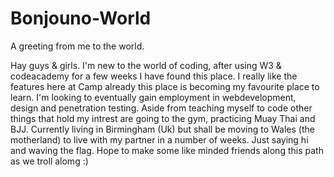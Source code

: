 # Bonjouno-World
A greeting from me to the world.


Hay guys & girls. I'm new to the world of coding, after using W3 & codeacademy for a few weeks I have found this place. I really like the features here at Camp already this place is becoming my favourite place to learn.
I'm looking to eventually gain employment in webdevelopment, design and penetration testing.
Aside from teaching myself to code other things that hold my intrest are going to the gym, practicing Muay Thai and BJJ. 
Currently living in Birmingham (Uk) but shall be moving to Wales (the motherland) to live with my partner in a number of weeks.
Just saying hi and waving the flag. Hope to make some like minded friends along this path as we troll alomg :)
